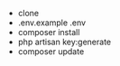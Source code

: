
   
-  clone
-  .env.example .env 
-  composer install
-  php artisan key:generate
-  composer update 
